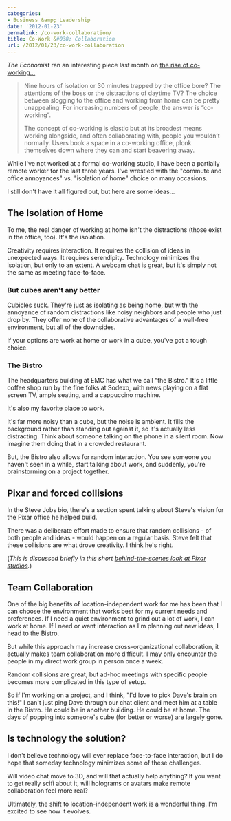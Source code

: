 ```yaml
---
categories:
- Business &amp; Leadership
date: '2012-01-23'
permalink: /co-work-collaboration/
title: Co-Work &#038; Collaboration
url: /2012/01/23/co-work-collaboration
---
```


<em>The Economist</em> ran an interesting piece last month on <a href="http://www.economist.com/node/21542190">the rise of co-working...</a>

<blockquote>Nine hours of isolation or 30 minutes trapped by the office bore? The attentions of the boss or the distractions of daytime TV? The choice between slogging to the office and working from home can be pretty unappealing. For increasing numbers of people, the answer is “co-working”.

The concept of co-working is elastic but at its broadest means working alongside, and often collaborating with, people you wouldn’t normally. Users book a space in a co-working office, plonk themselves down where they can and start beavering away.</blockquote>

While I've not worked at a formal co-working studio, I have been a partially remote worker for the last three years. I've wrestled with the "commute and office annoyances" vs. "isolation of home" choice on many occasions.

I still don't have it all figured out, but here are some ideas...
<!--more-->
<h2>The Isolation of Home</h2>

To me, the real danger of working at home isn't the distractions (those exist in the office, too). It's the isolation.

Creativity requires interaction. It requires the collision of ideas in unexpected ways. It requires serendipity. Technology minimizes the isolation, but only to an extent. A webcam chat is great, but it's simply not the same as meeting face-to-face.

<h3>But cubes aren't any better</h3>

Cubicles suck. They're just as isolating as being home, but with the annoyance of random distractions like noisy neighbors and people who just drop by. They offer none of the collaborative advantages of a wall-free environment, but all of the downsides.

If your options are work at home or work in a cube, you've got a tough choice.

<h3>The Bistro</h3>

The headquarters building at EMC has what we call "the Bistro." It's a little coffee shop run by the fine folks at Sodexo, with news playing on a flat screen TV, ample seating, and a cappuccino machine.

It's also my favorite place to work.

It's far more noisy than a cube, but the noise is ambient. It fills the background rather than standing out against it, so it's actually less distracting. Think about someone talking on the phone in a silent room. Now imagine them doing that in a crowded restaurant.

But, the Bistro also allows for random interaction. You see someone you haven't seen in a while, start talking about work, and suddenly, you're brainstorming on a project together.

<h2>Pixar and forced collisions</h2>

In the Steve Jobs bio, there's a section spent talking about Steve's vision for the Pixar office he helped build.

There was a deliberate effort made to ensure that random collisions - of both people and ideas - would happen on a regular basis. Steve felt that these collisions are what drove creativity. I think he's right.

(<em>This is discussed briefly in this short <a href="https://gomakethings.com/a-rare-look-inside-pixar-studios/">behind-the-scenes look at Pixar studios</a>.</em>)

<h2>Team Collaboration</h2>

One of the big benefits of location-independent work for me has been that I can choose the environment that works best for my current needs and preferences. If I need a quiet environment to grind out a lot of work, I can work at home. If I need or want interaction as I'm planning out new ideas, I head to the Bistro.

But while this approach may increase cross-organizational collaboration, it actually makes team collaboration more difficult. I may only encounter the people in my direct work group in person once a week.

Random collisions are great, but ad-hoc meetings with specific people becomes more complicated in this type of setup.

So if I'm working on a project, and I think, "I'd love to pick Dave's brain on this!" I can't just ping Dave through our chat client and meet him at a table in the Bistro. He could be in another building. He could be at home. The days of popping into someone's cube (for better or worse) are largely gone.

<h2>Is technology the solution?</h2>

I don't believe technology will ever replace face-to-face interaction, but I do hope that someday technology minimizes some of these challenges.

Will video chat move to 3D, and will that actually help anything? If you want to get really scifi about it, will holograms or avatars make remote collaboration feel more real?

Ultimately, the shift to location-independent work is a wonderful thing. I'm excited to see how it evolves.